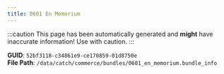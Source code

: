 ```yaml
---
title: 0601 En Memorium
---
```


:::caution
This page has been automatically generated and **might** have inaccurate information!
Use with caution.
:::

**GUID**: `52bf3118-c34861e9-ce170859-01d8750e`  
**File Path**: `/data/catch/commerce/bundles/0601_en_memorium.bundle_info`
